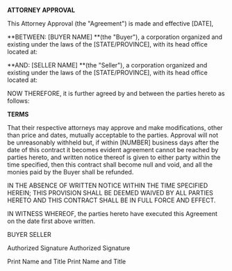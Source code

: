 **ATTORNEY APPROVAL**

This Attorney Approval (the "Agreement") is made and effective \[DATE\],

**BETWEEN: \[BUYER NAME\] **(the \"Buyer\"), a corporation organized and
existing under the laws of the \[STATE/PROVINCE\], with its head office
located at:

**AND: \[SELLER NAME\] **(the \"Seller\"), a corporation organized and
existing under the laws of the \[STATE/PROVINCE\], with its head office
located at:

NOW THEREFORE, it is further agreed by and between the parties hereto as
follows:

**TERMS**

That their respective attorneys may approve and make modifications,
other than price and dates, mutually acceptable to the parties. Approval
will not be unreasonably withheld but, if within \[NUMBER\] business
days after the date of this contract it becomes evident agreement cannot
be reached by parties hereto, and written notice thereof is given to
either party within the time specified, then this contract shall become
null and void, and all the monies paid by the Buyer shall be refunded.

IN THE ABSENCE OF WRITTEN NOTICE WITHIN THE TIME SPECIFIED HEREIN; THIS
PROVISION SHALL BE DEEMED WAIVED BY ALL PARTIES HERETO AND THIS CONTRACT
SHALL BE IN FULL FORCE AND EFFECT.

IN WITNESS WHEREOF, the parties hereto have executed this Agreement on
the date first above written.

BUYER SELLER

Authorized Signature Authorized Signature

Print Name and Title Print Name and Title
